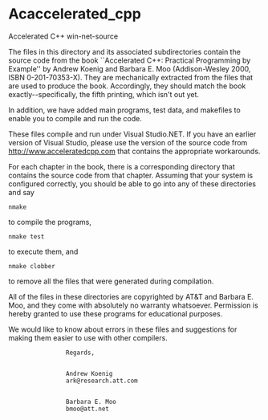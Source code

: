 # Acaccelerated_cpp
Accelerated C++ win-net-source

The files in this directory and its associated subdirectories contain
the source code from the book ``Accelerated C++: Practical Programming
by Example'' by Andrew Koenig and Barbara E. Moo (Addison-Wesley 2000,
ISBN 0-201-70353-X).  They are mechanically extracted from the files
that are used to produce the book.  Accordingly, they should match the
book exactly--specifically, the fifth printing, which isn't out yet.

In addition, we have added main programs, test data, and makefiles to
enable you to compile and run the code.

These files compile and run under Visual Studio.NET.  If you have
an earlier version of Visual Studio, please use the version of the
source code from http://www.acceleratedcpp.com that contains the
appropriate workarounds.

For each chapter in the book, there is a corresponding directory that
contains the source code from that chapter.  Assuming that your
system is configured correctly, you should be able to go into any of
these directories and say

	nmake

to compile the programs,

	nmake test

to execute them, and

	nmake clobber

to remove all the files that were generated during compilation.



All of the files in these directories are copyrighted by AT&T and
Barbara E. Moo, and they come with absolutely no warranty whatsoever.
Permission is hereby granted to use these programs for educational
purposes.

We would like to know about errors in these files and suggestions for
making them easier to use with other compilers.






					Regards,


					Andrew Koenig
					ark@research.att.com


					Barbara E. Moo
					bmoo@att.net
